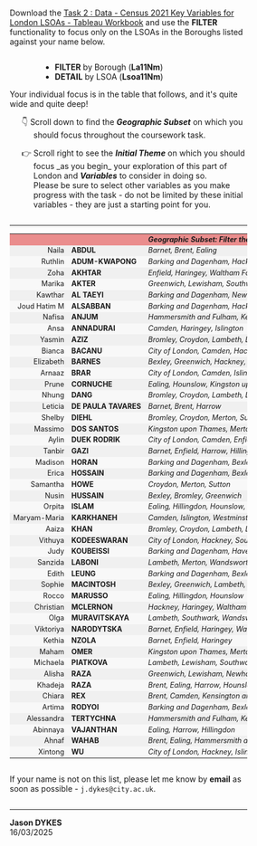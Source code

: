 <!---
Each student has to focus on a different set of LSOAs in London. These are defined by a series of adjacent Boroughs.
In the following table you'll find the Boroughs that each of you should focus on - this is the region or 'Geographic Subset' you have been (randomly) allocated.

Please _only consider the LSOAs in the Boroughs you have been assigned in your coursework_ and use the **FILTER** mechanism in Tableau to remove the LSOAs from all other Boroughs in all of the graphics in your design.

Remember to focus on the variation _across_ and _within_ this area _at LSOA level_ – by designing effective graphics that show local detail and nuance rather than high level borough-based comparisons in your coursework. Once you have identified the area, and the LSOAs, you should not really need to mention the Boroughs themselves again - write about, talk about, show, annotate, focus attention on the nuanced patterns within London that are revealed through these high resolution multivariate data at LSOA level ...
  --->

<div style='padding-left:2em; padding-right:2em; margin:1em'>
<p style="margin-top:2em;margin-bottom:2em">
Download the <a href="https://moodle4.city.ac.uk/mod/resource/view.php?id=824743">Task 2 : Data - Census 2021 Key Variables for London LSOAs - Tableau Workbook</a> and use the <b>FILTER</b> functionality to focus only on the LSOAs in the Boroughs listed against your name below.
</p>
<ul style="margin-left:4em">
 <li><b>FILTER</b> by Borough (<b>La11Nm</b>)</li>
 <li><b>DETAIL</b> by LSOA (<b>Lsoa11Nm</b>)</li>
</ul>

<p>Your individual focus is in the table that follows, and it's quite wide and quite deep!</p>
<p style="padding-left:3em; text-indent:-1.5em">👇 Scroll down to find the <b><i>Geographic Subset</i></b> on which you should focus throughout the coursework task.</p>
<p style="padding-left:3em; text-indent:-1.5em">👉 Scroll right to see the <b><i>Initial Theme</i></b> on which you should focus _as you begin_ your exploration of this part of London and <b><i>Variables</i></b> to consider in doing so. <br/>Please be sure to select other variables as you make progress with the task - do not be limited by these initial variables - they are just a starting point for you.</p>

<p style="margin-top:2em;margin-bottom:2em">
<hr/>
</p>


<style type="text/css">
	.name {
		font-weight: bold;
	}
    table {font-size:90%;}
</style>

<table border=0 cellpadding=10 cellspacing=8 id='focusTab'>

<tr style='background-color:#ea8d8d'><td align='right' nowrap></td><td align='left' nowrap></td>
    <td align='left' nowrap><b><i>Geographic Subset: Filter the workbook so that you only consider LSOAs in ...</i></b></td><td align='right' nowrap><b><i>Initial Theme ...</i></b></td><td align='left'  nowrap><b><i>Variables ...</i></b></td></tr>	

<!--- INSERT BEGINS --->

<tr style='background-color:#f0f0f0'><td align='right' nowrap>Naila</td><td align='left' nowrap><b>ABDUL</b></td><td align='left' nowrap><i>Barnet, Brent, Ealing</i></td><td align='right' style='color:#666;font-size:90%' nowrap>Age Structure</td><td align='left'  style='color:#666;font-size:90%' nowrap>k001-k006</td></tr>
<tr style='background-color:#f8f8f8'><td align='right' nowrap>Ruthlin</td><td align='left' nowrap><b>ADUM-KWAPONG</b></td><td align='left' nowrap><i>Barking and Dagenham, Hackney, Newham, Tower Hamlets</i></td><td align='right' style='color:#666;font-size:90%' nowrap>Partnerships</td><td align='left'  style='color:#666;font-size:90%' nowrap>k008-k011</td></tr>
<tr style='background-color:#f0f0f0'><td align='right' nowrap>Zoha</td><td align='left' nowrap><b>AKHTAR</b></td><td align='left' nowrap><i>Enfield, Haringey, Waltham Forest</i></td><td align='right' style='color:#666;font-size:90%' nowrap>Ethnic Group</td><td align='left'  style='color:#666;font-size:90%' nowrap>K012-k019</td></tr>
<tr style='background-color:#f8f8f8'><td align='right' nowrap>Marika</td><td align='left' nowrap><b>AKTER</b></td><td align='left' nowrap><i>Greenwich, Lewisham, Southwark</i></td><td align='right' style='color:#666;font-size:90%' nowrap>Birthplace &amp; Language</td><td align='left'  style='color:#666;font-size:90%' nowrap>k020-k023</td></tr>
<tr style='background-color:#f0f0f0'><td align='right' nowrap>Kawthar</td><td align='left' nowrap><b>AL TAEYI</b></td><td align='left' nowrap><i>Barking and Dagenham, Newham, Redbridge, Waltham Forest</i></td><td align='right' style='color:#666;font-size:90%' nowrap>Accommodation &amp; Tenure</td><td align='left'  style='color:#666;font-size:90%' nowrap>k026-k033</td></tr>
<tr style='background-color:#f8f8f8'><td align='right' nowrap>Joud Hatim M</td><td align='left' nowrap><b>ALSABBAN</b></td><td align='left' nowrap><i>Barking and Dagenham, Hackney, Islington, Newham, Tower Hamlets</i></td><td align='right' style='color:#666;font-size:90%' nowrap>Caring &amp; Education</td><td align='left'  style='color:#666;font-size:90%' nowrap>k035-k040</td></tr>
<tr style='background-color:#f0f0f0'><td align='right' nowrap>Nafisa</td><td align='left' nowrap><b>ANJUM</b></td><td align='left' nowrap><i>Hammersmith and Fulham, Kensington and Chelsea, Lambeth, Wandsworth, Westminster</i></td><td align='right' style='color:#666;font-size:90%' nowrap>Transport &amp; Work</td><td align='left'  style='color:#666;font-size:90%' nowrap>k041-k047</td></tr>
<tr style='background-color:#f8f8f8'><td align='right' nowrap>Ansa</td><td align='left' nowrap><b>ANNADURAI</b></td><td align='left' nowrap><i>Camden, Haringey, Islington</i></td><td align='right' style='color:#666;font-size:90%' nowrap>Occupation Type</td><td align='left'  style='color:#666;font-size:90%' nowrap>k101-k109</td></tr>
<tr style='background-color:#f0f0f0'><td align='right' nowrap>Yasmin</td><td align='left' nowrap><b>AZIZ</b></td><td align='left' nowrap><i>Bromley, Croydon, Lambeth, Lewisham, Southwark</i></td><td align='right' style='color:#666;font-size:90%' nowrap>Occupation Sector</td><td align='left'  style='color:#666;font-size:90%' nowrap>k110-k118</td></tr>
<tr style='background-color:#f8f8f8'><td align='right' nowrap>Bianca</td><td align='left' nowrap><b>BACANU</b></td><td align='left' nowrap><i>City of London, Camden, Hackney, Islington, Westminster</i></td><td align='right' style='color:#666;font-size:90%' nowrap>Religion</td><td align='left'  style='color:#666;font-size:90%' nowrap>k121-129</td></tr>
<tr style='background-color:#f0f0f0'><td align='right' nowrap>Elizabeth</td><td align='left' nowrap><b>BARNES</b></td><td align='left' nowrap><i>Bexley, Greenwich, Hackney, Newham, Tower Hamlets</i></td><td align='right' style='color:#666;font-size:90%' nowrap>Illness &amp; Care</td><td align='left'  style='color:#666;font-size:90%' nowrap>k035-k036</td></tr>
<tr style='background-color:#f8f8f8'><td align='right' nowrap>Arnaaz</td><td align='left' nowrap><b>BRAR</b></td><td align='left' nowrap><i>City of London, Camden, Islington, Westminster</i></td><td align='right' style='color:#666;font-size:90%' nowrap>Partnerships</td><td align='left'  style='color:#666;font-size:90%' nowrap>k008-k011</td></tr>
<tr style='background-color:#f0f0f0'><td align='right' nowrap>Prune</td><td align='left' nowrap><b>CORNUCHE</b></td><td align='left' nowrap><i>Ealing, Hounslow, Kingston upon Thames, Richmond upon Thames</i></td><td align='right' style='color:#666;font-size:90%' nowrap>Ethnic Group</td><td align='left'  style='color:#666;font-size:90%' nowrap>K012-k019</td></tr>
<tr style='background-color:#f8f8f8'><td align='right' nowrap>Nhung</td><td align='left' nowrap><b>DANG</b></td><td align='left' nowrap><i>Bromley, Croydon, Lambeth, Lewisham, Southwark</i></td><td align='right' style='color:#666;font-size:90%' nowrap>Birthplace &amp; Language</td><td align='left'  style='color:#666;font-size:90%' nowrap>k020-k023</td></tr>
<tr style='background-color:#f0f0f0'><td align='right' nowrap>Leticia</td><td align='left' nowrap><b>DE PAULA TAVARES</b></td><td align='left' nowrap><i>Barnet, Brent, Harrow</i></td><td align='right' style='color:#666;font-size:90%' nowrap>Accommodation &amp; Tenure</td><td align='left'  style='color:#666;font-size:90%' nowrap>k026-k033</td></tr>
<tr style='background-color:#f8f8f8'><td align='right' nowrap>Shelby</td><td align='left' nowrap><b>DIEHL</b></td><td align='left' nowrap><i>Bromley, Croydon, Merton, Sutton</i></td><td align='right' style='color:#666;font-size:90%' nowrap>Caring &amp; Education</td><td align='left'  style='color:#666;font-size:90%' nowrap>k035-k040</td></tr>
<tr style='background-color:#f0f0f0'><td align='right' nowrap>Massimo</td><td align='left' nowrap><b>DOS SANTOS</b></td><td align='left' nowrap><i>Kingston upon Thames, Merton, Richmond upon Thames, Wandsworth</i></td><td align='right' style='color:#666;font-size:90%' nowrap>Transport &amp; Work</td><td align='left'  style='color:#666;font-size:90%' nowrap>k041-k047</td></tr>
<tr style='background-color:#f8f8f8'><td align='right' nowrap>Aylin</td><td align='left' nowrap><b>DUEK RODRIK</b></td><td align='left' nowrap><i>City of London, Camden, Enfield, Hackney, Haringey, Islington</i></td><td align='right' style='color:#666;font-size:90%' nowrap>Occupation Type</td><td align='left'  style='color:#666;font-size:90%' nowrap>k101-k109</td></tr>
<tr style='background-color:#f0f0f0'><td align='right' nowrap>Tanbir</td><td align='left' nowrap><b>GAZI</b></td><td align='left' nowrap><i>Barnet, Enfield, Harrow, Hillingdon</i></td><td align='right' style='color:#666;font-size:90%' nowrap>Occupation Sector</td><td align='left'  style='color:#666;font-size:90%' nowrap>k110-k118</td></tr>
<tr style='background-color:#f8f8f8'><td align='right' nowrap>Madison</td><td align='left' nowrap><b>HORAN</b></td><td align='left' nowrap><i>Barking and Dagenham, Bexley, Bromley, Greenwich, Lewisham, Newham, Redbridge, Waltham Forest;</i></td><td align='right' style='color:#666;font-size:90%' nowrap>Religion</td><td align='left'  style='color:#666;font-size:90%' nowrap>k121-129</td></tr>
<tr style='background-color:#f0f0f0'><td align='right' nowrap>Erica</td><td align='left' nowrap><b>HOSSAIN</b></td><td align='left' nowrap><i>Barking and Dagenham, Bexley, Havering</i></td><td align='right' style='color:#666;font-size:90%' nowrap>Employment</td><td align='left'  style='color:#666;font-size:90%' nowrap>k046-k60</td></tr>
<tr style='background-color:#f8f8f8'><td align='right' nowrap>Samantha</td><td align='left' nowrap><b>HOWE</b></td><td align='left' nowrap><i>Croydon, Merton, Sutton</i></td><td align='right' style='color:#666;font-size:90%' nowrap>Partnerships</td><td align='left'  style='color:#666;font-size:90%' nowrap>k008-k011</td></tr>
<tr style='background-color:#f0f0f0'><td align='right' nowrap>Nusin</td><td align='left' nowrap><b>HUSSAIN</b></td><td align='left' nowrap><i>Bexley, Bromley, Greenwich</i></td><td align='right' style='color:#666;font-size:90%' nowrap>Ethnic Group</td><td align='left'  style='color:#666;font-size:90%' nowrap>K012-k019</td></tr>
<tr style='background-color:#f8f8f8'><td align='right' nowrap>Orpita</td><td align='left' nowrap><b>ISLAM</b></td><td align='left' nowrap><i>Ealing, Hillingdon, Hounslow, Richmond upon Thames</i></td><td align='right' style='color:#666;font-size:90%' nowrap>Birthplace &amp; Language</td><td align='left'  style='color:#666;font-size:90%' nowrap>k020-k023</td></tr>
<tr style='background-color:#f0f0f0'><td align='right' nowrap>Maryam-Maria</td><td align='left' nowrap><b>KARKHANEH</b></td><td align='left' nowrap><i>Camden, Islington, Westminster</i></td><td align='right' style='color:#666;font-size:90%' nowrap>Accommodation &amp; Tenure</td><td align='left'  style='color:#666;font-size:90%' nowrap>k026-k033</td></tr>
<tr style='background-color:#f8f8f8'><td align='right' nowrap>Aaiza</td><td align='left' nowrap><b>KHAN</b></td><td align='left' nowrap><i>Bromley, Croydon, Lambeth, Lewisham, Southwark</i></td><td align='right' style='color:#666;font-size:90%' nowrap>Caring &amp; Education</td><td align='left'  style='color:#666;font-size:90%' nowrap>k035-k040</td></tr>
<tr style='background-color:#f0f0f0'><td align='right' nowrap>Vithuya</td><td align='left' nowrap><b>KODEESWARAN</b></td><td align='left' nowrap><i>City of London, Hackney, Southwark, Sutton</i></td><td align='right' style='color:#666;font-size:90%' nowrap>Transport &amp; Work</td><td align='left'  style='color:#666;font-size:90%' nowrap>k041-k047</td></tr>
<tr style='background-color:#f8f8f8'><td align='right' nowrap>Judy</td><td align='left' nowrap><b>KOUBEISSI</b></td><td align='left' nowrap><i>Barking and Dagenham, Havering, Redbridge</i></td><td align='right' style='color:#666;font-size:90%' nowrap>Occupation Type</td><td align='left'  style='color:#666;font-size:90%' nowrap>k101-k109</td></tr>
<tr style='background-color:#f0f0f0'><td align='right' nowrap>Sanzida</td><td align='left' nowrap><b>LABONI</b></td><td align='left' nowrap><i>Lambeth, Merton, Wandsworth</i></td><td align='right' style='color:#666;font-size:90%' nowrap>Occupation Sector</td><td align='left'  style='color:#666;font-size:90%' nowrap>k110-k118</td></tr>
<tr style='background-color:#f8f8f8'><td align='right' nowrap>Edith</td><td align='left' nowrap><b>LEUNG</b></td><td align='left' nowrap><i>Barking and Dagenham, Bexley, Greenwich, Havering</i></td><td align='right' style='color:#666;font-size:90%' nowrap>Religion</td><td align='left'  style='color:#666;font-size:90%' nowrap>k121-129</td></tr>
<tr style='background-color:#f0f0f0'><td align='right' nowrap>Sophie</td><td align='left' nowrap><b>MACINTOSH</b></td><td align='left' nowrap><i>Bexley, Greenwich, Lambeth, Lewisham, Richmond upon Thames, Southwark, Wandsworth</i></td><td align='right' style='color:#666;font-size:90%' nowrap>Household Composition &amp; Tenure</td><td align='left'  style='color:#666;font-size:90%' nowrap>k024-k034</td></tr>
<tr style='background-color:#f8f8f8'><td align='right' nowrap>Rocco</td><td align='left' nowrap><b>MARUSSO</b></td><td align='left' nowrap><i>Ealing, Hillingdon, Hounslow</i></td><td align='right' style='color:#666;font-size:90%' nowrap>Partnerships</td><td align='left'  style='color:#666;font-size:90%' nowrap>k008-k011</td></tr>
<tr style='background-color:#f0f0f0'><td align='right' nowrap>Christian</td><td align='left' nowrap><b>MCLERNON</b></td><td align='left' nowrap><i>Hackney, Haringey, Waltham Forest</i></td><td align='right' style='color:#666;font-size:90%' nowrap>Ethnic Group</td><td align='left'  style='color:#666;font-size:90%' nowrap>K012-k019</td></tr>
<tr style='background-color:#f8f8f8'><td align='right' nowrap>Olga</td><td align='left' nowrap><b>MURAVITSKAYA</b></td><td align='left' nowrap><i>Lambeth, Southwark, Wandsworth</i></td><td align='right' style='color:#666;font-size:90%' nowrap>Birthplace &amp; Language</td><td align='left'  style='color:#666;font-size:90%' nowrap>k020-k023</td></tr>
<tr style='background-color:#f0f0f0'><td align='right' nowrap>Viktoriya</td><td align='left' nowrap><b>NARODYTSKA</b></td><td align='left' nowrap><i>Barnet, Enfield, Haringey, Waltham Forest</i></td><td align='right' style='color:#666;font-size:90%' nowrap>Accommodation &amp; Tenure</td><td align='left'  style='color:#666;font-size:90%' nowrap>k026-k033</td></tr>
<tr style='background-color:#f8f8f8'><td align='right' nowrap>Kethia</td><td align='left' nowrap><b>NZOLA</b></td><td align='left' nowrap><i>Barnet, Enfield, Haringey</i></td><td align='right' style='color:#666;font-size:90%' nowrap>Caring &amp; Education</td><td align='left'  style='color:#666;font-size:90%' nowrap>k035-k040</td></tr>
<tr style='background-color:#f0f0f0'><td align='right' nowrap>Maham</td><td align='left' nowrap><b>OMER</b></td><td align='left' nowrap><i>Kingston upon Thames, Merton, Sutton</i></td><td align='right' style='color:#666;font-size:90%' nowrap>Transport &amp; Work</td><td align='left'  style='color:#666;font-size:90%' nowrap>k041-k047</td></tr>
<tr style='background-color:#f8f8f8'><td align='right' nowrap>Michaela</td><td align='left' nowrap><b>PIATKOVA</b></td><td align='left' nowrap><i>Lambeth, Lewisham, Southwark</i></td><td align='right' style='color:#666;font-size:90%' nowrap>Occupation Type</td><td align='left'  style='color:#666;font-size:90%' nowrap>k101-k109</td></tr>
<tr style='background-color:#f0f0f0'><td align='right' nowrap>Alisha</td><td align='left' nowrap><b>RAZA</b></td><td align='left' nowrap><i>Greenwich, Lewisham, Newham, Tower Hamlets</i></td><td align='right' style='color:#666;font-size:90%' nowrap>Occupation Sector</td><td align='left'  style='color:#666;font-size:90%' nowrap>k110-k118</td></tr>
<tr style='background-color:#f8f8f8'><td align='right' nowrap>Khadeja</td><td align='left' nowrap><b>RAZA</b></td><td align='left' nowrap><i>Brent, Ealing, Harrow, Hounslow, Richmond upon Thames</i></td><td align='right' style='color:#666;font-size:90%' nowrap>Religion</td><td align='left'  style='color:#666;font-size:90%' nowrap>k121-129</td></tr>
<tr style='background-color:#f0f0f0'><td align='right' nowrap>Chiara</td><td align='left' nowrap><b>REX</b></td><td align='left' nowrap><i>Brent, Camden, Kensington and Chelsea, Westminster</i></td><td align='right' style='color:#666;font-size:90%' nowrap>Work &amp; Transport</td><td align='left'  style='color:#666;font-size:90%' nowrap>k041-k47</td></tr>
<tr style='background-color:#f8f8f8'><td align='right' nowrap>Artima</td><td align='left' nowrap><b>RODYOI</b></td><td align='left' nowrap><i>Barking and Dagenham, Bexley, Havering</i></td><td align='right' style='color:#666;font-size:90%' nowrap>Partnerships</td><td align='left'  style='color:#666;font-size:90%' nowrap>k008-k011</td></tr>
<tr style='background-color:#f0f0f0'><td align='right' nowrap>Alessandra</td><td align='left' nowrap><b>TERTYCHNA</b></td><td align='left' nowrap><i>Hammersmith and Fulham, Kensington and Chelsea, Westminster</i></td><td align='right' style='color:#666;font-size:90%' nowrap>Ethnic Group</td><td align='left'  style='color:#666;font-size:90%' nowrap>K012-k019</td></tr>
<tr style='background-color:#f8f8f8'><td align='right' nowrap>Abinnaya</td><td align='left' nowrap><b>VAJANTHAN</b></td><td align='left' nowrap><i>Ealing, Harrow, Hillingdon</i></td><td align='right' style='color:#666;font-size:90%' nowrap>Birthplace &amp; Language</td><td align='left'  style='color:#666;font-size:90%' nowrap>k020-k023</td></tr>
<tr style='background-color:#f0f0f0'><td align='right' nowrap>Ahnaf</td><td align='left' nowrap><b>WAHAB</b></td><td align='left' nowrap><i>Brent, Ealing, Hammersmith and Fulham, Kensington and Chelsea</i></td><td align='right' style='color:#666;font-size:90%' nowrap>Accommodation &amp; Tenure</td><td align='left'  style='color:#666;font-size:90%' nowrap>k026-k033</td></tr>
<tr style='background-color:#f8f8f8'><td align='right' nowrap>Xintong</td><td align='left' nowrap><b>WU</b></td><td align='left' nowrap><i>City of London, Hackney, Islington, Tower Hamlets</i></td><td align='right' style='color:#666;font-size:90%' nowrap>Caring &amp; Education</td><td align='left'  style='color:#666;font-size:90%' nowrap>k035-k040</td></tr>	

<!--- INSERT ENDS -->

</table>

<p style="margin-top:2em;margin-bottom:2em">
If your name is not on this list, please let me know by <b>email</b> as soon as possible - <code>j.dykes@city.ac.uk</code>.
<hr/>
</p>
<b>Jason DYKES</b><br/>
16/03/2025<br/>

</div>

